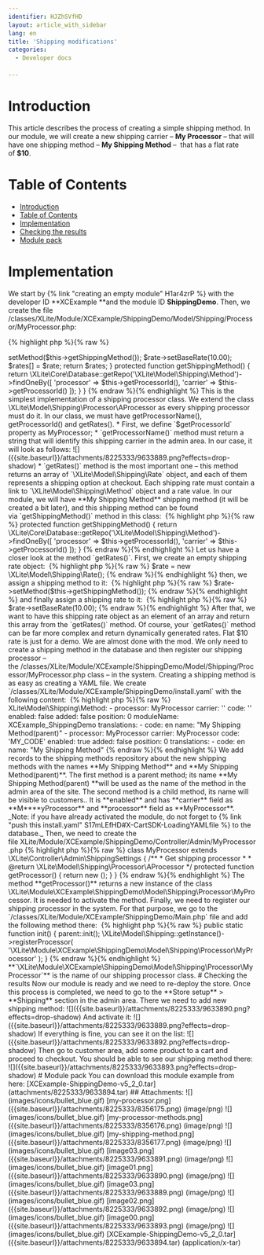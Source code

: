 ```yaml
---
identifier: HJZhSVfHD
layout: article_with_sidebar
lang: en
title: 'Shipping modifications'
categories:
  - Developer docs

---
```



# Introduction

This article describes the process of creating a simple shipping method. In our module, we will create a new shipping carrier – **My Processor** – that will have one shipping method – **My Shipping Method** –  that has a flat rate of **$10**.

# Table of Contents

*   [Introduction](#introduction)
*   [Table of Contents](#table-of-contents)
*   [Implementation](#implementation)
*   [Checking the results](#checking-the-results)
*   [Module pack](#module-pack)

# Implementation

We start by {% link "creating an empty module" H1ar4zrP %} with the developer ID **XCExample **and the module ID **ShippingDemo**. Then, we create the file  
<X-Cart>/classes/XLite/Module/XCExample/ShippingDemo/Model/Shipping/Processor/MyProcessor.php: 

{% highlight php %}{% raw %}
<?php

namespace XLite\Module\XCExample\ShippingDemo\Model\Shipping\Processor;

class MyProcessor extends \XLite\Model\Shipping\Processor\AProcessor
{
   /**
    * Returns processor Id
    *
    * @return string
    */
   public function getProcessorId()
   {
       return 'MyProcessor';
   }

   /**
    * Returns url for sign up
    *
    * @return string
    */
   public function getSettingsURL()
   {
       return \XLite\Module\XCExample\ShippingDemo\Main::getSettingsForm();
   }

   /**
    * Returns processor name
    *
    * @return string
    */
   public function getProcessorName()
   {
       return 'My Processor';
   }

   public function getRates($data, $ignoreCache)
   {
       $rates = array();

       $rate = new \XLite\Model\Shipping\Rate();
       $rate->setMethod($this->getShippingMethod());
       $rate->setBaseRate(10.00);

       $rates[] = $rate;

       return $rates;
   }

   protected function getShippingMethod()
   {
       return \XLite\Core\Database::getRepo('\XLite\Model\Shipping\Method')->findOneBy([
           'processor' => $this->getProcessorId(),
           'carrier'   => $this->getProcessorId()
       ]);
   }
}
{% endraw %}{% endhighlight %}

This is the simplest implementation of a shipping processor class. We extend the class \XLite\Model\Shipping\Processor\AProcessor as every shipping processor must do it. In our class, we must have getProcessorName(), getProcessorId() and getRates().

*   First, we define `$getProcessorId` property as MyProcessor;
*   `getProcessorName()` method must return a string that will identify this shipping carrier in the admin area. In our case, it will look as follows:  
    ![]({{site.baseurl}}/attachments/8225333/9633889.png?effects=drop-shadow)
*   `getRates()` method is the most important one – this method returns an array of `\XLite\Model\Shipping\Rate` object, and each of them represents a shipping option at checkout. Each shipping rate must contain a link to `\XLite\Model\Shipping\Method` object and a rate value. In our module, we will have **My Shipping Method** shipping method (it will be created a bit later), and this shipping method can be found via `getShippingMethod()` method in this class: 

{% highlight php %}{% raw %}
protected function getShippingMethod()
{
   return \XLite\Core\Database::getRepo('\XLite\Model\Shipping\Method')->findOneBy([
       'processor' => $this->getProcessorId(),
       'carrier'   => $this->getProcessorId()
   ]);
}
{% endraw %}{% endhighlight %}

Let us have a closer look at the method `getRates()`. First, we create an empty shipping rate object: 

{% highlight php %}{% raw %}
$rate = new \XLite\Model\Shipping\Rate();
{% endraw %}{% endhighlight %}

then, we assign a shipping method to it: 

{% highlight php %}{% raw %}
$rate->setMethod($this->getShippingMethod());
{% endraw %}{% endhighlight %}

and finally assign a shipping rate to it: 

{% highlight php %}{% raw %}
$rate->setBaseRate(10.00);
{% endraw %}{% endhighlight %}

After that, we want to have this shipping rate object as an element of an array and return this array from the `getRates()` method.

Of course, your `getRates()` method can be far more complex and return dynamically generated rates. Flat $10 rate is just for a demo.

We are almost done with the mod. We only need to create a shipping method in the database and then register our shipping processor – the <X-Cart>/classes/XLite/Module/XCExample/ShippingDemo/Model/Shipping/Processor/MyProcessor.php class – in the system.

Creating a shipping method is as easy as creating a YAML file. We create `<X-Cart>/classes/XLite/Module/XCExample/ShippingDemo/install.yaml` with the following content: 

{% highlight php %}{% raw %}
XLite\Model\Shipping\Method:
 - processor: MyProcessor
   carrier: ''
   code: ''
   enabled: false
   added: false
   position: 0
   moduleName: XCExample_ShippingDemo
   translations:
     - code: en
       name: "My Shipping Method(parent)"
 - processor: MyProcessor
   carrier: MyProcessor
   code: 'MY_CODE'
   enabled: true
   added: false
   position: 0
   translations:
     - code: en
       name: "My Shipping Method"
{% endraw %}{% endhighlight %}

We add records to the shipping methods repository about the new shipping methods with the names **My Shipping Method** and **My Shipping Method(parent)**.

The first method is a parent method; its name **My Shipping Method(parent) **will be used as the name of the method in the admin area of the site. The second method is a child method, its name will be visible to customers.. It is **enabled** and has **carrier** field as **M****yProcessor** and **processor** field as **MyProcessor**.

_Note: if you have already activated the module, do not forget to {% link "push this install.yaml" S17mLEfHD#X-CartSDK-LoadingYAMLfile %} to the database._

Then, we need to create the file XLite/Module/XCExample/ShippingDemo/Controller/Admin/MyProcessor.php

{% highlight php %}{% raw %}
class MyProcessor extends \XLite\Controller\Admin\ShippingSettings
{
   /**
    * Get shipping processor
    *
    * @return \XLite\Model\Shipping\Processor\AProcessor
    */
   protected function getProcessor()
   {
       return new ();
   }
}
{% endraw %}{% endhighlight %}

The method **getProcessor()** returns a new instance of the class \XLite\Module\XCExample\ShippingDemo\Model\Shipping\Processor\MyProcessor.

It is needed to activate the method.

Finally, we need to register our shipping processor in the system. For that purpose, we go to the `<X-Cart>/classes/XLite/Module/XCExample/ShippingDemo/Main.php` file and add the following method there: 

{% highlight php %}{% raw %}
   public static function init()
{
   parent::init();

   \XLite\Model\Shipping::getInstance()->registerProcessor(
       '\XLite\Module\XCExample\ShippingDemo\Model\Shipping\Processor\MyProcessor'
   );
}
{% endraw %}{% endhighlight %}

**`\XLite\Module\XCExample\ShippingDemo\Model\Shipping\Processor\MyProcessor`** is the name of our shipping processor class.

# Checking the results

Now our module is ready and we need to re-deploy the store. Once this process is completed, we need to go to the **Store setup** > **Shipping** section in the admin area.

There we need to add new shipping method:

![]({{site.baseurl}}/attachments/8225333/9633890.png?effects=drop-shadow)

And activate it:

![]({{site.baseurl}}/attachments/8225333/9633889.png?effects=drop-shadow)

If everything is fine, you can see it on the list:

![]({{site.baseurl}}/attachments/8225333/9633892.png?effects=drop-shadow)  

Then go to customer area, add some product to a cart and proceed to checkout. You should be able to see our shipping method there:

![]({{site.baseurl}}/attachments/8225333/9633893.png?effects=drop-shadow)  

# Module pack

You can download this module example from here: [XCExample-ShippingDemo-v5_2_0.tar](attachments/8225333/9633894.tar)

## Attachments:

![](images/icons/bullet_blue.gif) [my-processor.png]({{site.baseurl}}/attachments/8225333/8356175.png) (image/png)  
![](images/icons/bullet_blue.gif) [my-processor-methods.png]({{site.baseurl}}/attachments/8225333/8356176.png) (image/png)  
![](images/icons/bullet_blue.gif) [my-shipping-method.png]({{site.baseurl}}/attachments/8225333/8356177.png) (image/png)  
![](images/icons/bullet_blue.gif) [image03.png]({{site.baseurl}}/attachments/8225333/9633891.png) (image/png)  
![](images/icons/bullet_blue.gif) [image01.png]({{site.baseurl}}/attachments/8225333/9633890.png) (image/png)  
![](images/icons/bullet_blue.gif) [image03.png]({{site.baseurl}}/attachments/8225333/9633889.png) (image/png)  
![](images/icons/bullet_blue.gif) [image02.png]({{site.baseurl}}/attachments/8225333/9633892.png) (image/png)  
![](images/icons/bullet_blue.gif) [image00.png]({{site.baseurl}}/attachments/8225333/9633893.png) (image/png)  
![](images/icons/bullet_blue.gif) [XCExample-ShippingDemo-v5_2_0.tar]({{site.baseurl}}/attachments/8225333/9633894.tar) (application/x-tar)